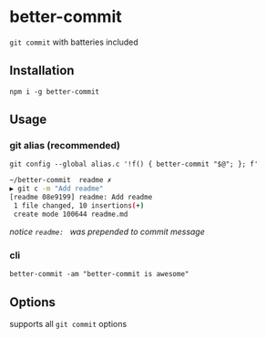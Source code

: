 # better-commit
`git commit` with batteries included

## Installation
`npm i -g better-commit`

## Usage

### git alias (recommended)
`git config --global alias.c '!f() { better-commit "$@"; }; f'`

```sh
~/better-commit  readme ✗
▶ git c -m "Add readme"
[readme 08e9199] readme: Add readme
 1 file changed, 10 insertions(+)
 create mode 100644 readme.md
 ```

 *notice `readme: ` was prepended to commit message*

 ### cli
 `better-commit -am "better-commit is awesome"`

 ## Options
 supports all `git commit` options

 